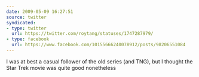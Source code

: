 ```yaml
---
date: 2009-05-09 16:27:51
source: twitter
syndicated:
- type: twitter
  url: https://twitter.com/roytang/statuses/1747287979/
- type: facebook
  url: https://www.facebook.com/10155666240078912/posts/98206551084
---
```


I was at best a casual follower of the old series (and TNG), but I thought the Star Trek movie was quite good nonetheless